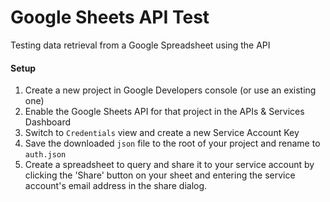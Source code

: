 # Google Sheets API Test

Testing data retrieval from a Google Spreadsheet using the API

#### Setup

1. Create a new project in Google Developers console (or use an existing one)
2. Enable the Google Sheets API for that project in the APIs & Services Dashboard
3. Switch to `Credentials` view and create a new Service Account Key
4. Save the downloaded `json` file to the root of your project and rename to `auth.json`
5. Create a spreadsheet to query and share it to your service account by clicking 
   the 'Share' button on your sheet and entering the service account's email address in the 
   share dialog.

